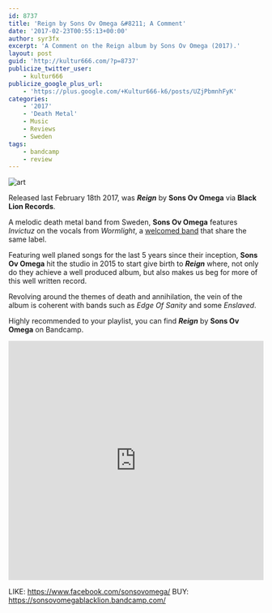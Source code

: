 ```yaml
---
id: 8737
title: 'Reign by Sons Ov Omega &#8211; A Comment'
date: '2017-02-23T00:55:13+00:00'
author: syr3fx
excerpt: 'A Comment on the Reign album by Sons Ov Omega (2017).'
layout: post
guid: 'http://kultur666.com/?p=8737'
publicize_twitter_user:
    - kultur666
publicize_google_plus_url:
    - 'https://plus.google.com/+Kultur666-k6/posts/UZjPbmnhFyK'
categories:
    - '2017'
    - 'Death Metal'
    - Music
    - Reviews
    - Sweden
tags:
    - bandcamp
    - review
---
```


![art](http://localhost:8080/wp-content/uploads/2017/02/art.jpg?w=680)

Released last February 18th 2017, was ***Reign*** by **Sons Ov Omega** via **Black Lion Records**.

A melodic death metal band from Sweden, **Sons Ov Omega** features *Invictuz* on the vocals from *Wormlight*, a [welcomed band](http://kultur666.com/2016/12/03/bloodfields-by-wormlight-a-comment/) that share the same label.

Featuring well planed songs for the last 5 years since their inception, **Sons Ov Omega** hit the studio in 2015 to start give birth to ***Reign*** where, not only do they achieve a well produced album, but also makes us beg for more of this well written record.

Revolving around the themes of death and annihilation, the vein of the album is coherent with bands such as *Edge Of Sanity* and some *Enslaved*.

Highly recommended to your playlist, you can find ***Reign*** by **Sons Ov Omega** on Bandcamp.

<iframe style="border: 0; width: 100%; height: 472px;" src="https://bandcamp.com/EmbeddedPlayer/album=4204041557/size=large/bgcol=333333/linkcol=e99708/tracklist=false/transparent=true/" seamless></iframe>

LIKE: <https://www.facebook.com/sonsovomega/>
BUY: <https://sonsovomegablacklion.bandcamp.com/>